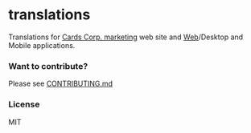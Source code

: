 # translations

Translations for [Cards Corp. marketing](https://andcards.com) web site and [Web](https://andcards.com/my)/Desktop and Mobile applications.

### Want to contribute?

Please see [CONTRIBUTING.md](CONTRIBUTING.md)

### License

MIT
